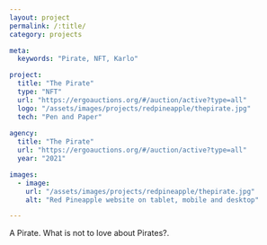 ```yaml
---
layout: project
permalink: /:title/
category: projects

meta:
  keywords: "Pirate, NFT, Karlo"

project:
  title: "The Pirate"
  type: "NFT"
  url: "https://ergoauctions.org/#/auction/active?type=all"
  logo: "/assets/images/projects/redpineapple/thepirate.jpg"
  tech: "Pen and Paper"
  
agency: 
  title: "The Pirate"
  url: "https://ergoauctions.org/#/auction/active?type=all"
  year: "2021"

images:
  - image:
    url: "/assets/images/projects/redpineapple/thepirate.jpg"
    alt: "Red Pineapple website on tablet, mobile and desktop"

---
```

<p>A Pirate. What is not to love about Pirates?.</p>

